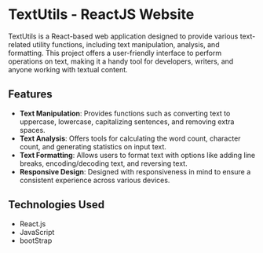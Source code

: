 # TextUtils - ReactJS Website

TextUtils is a React-based web application designed to provide various text-related utility functions, including text manipulation, analysis, and formatting. This project offers a user-friendly interface to perform operations on text, making it a handy tool for developers, writers, and anyone working with textual content.

## Features

- **Text Manipulation**: Provides functions such as converting text to uppercase, lowercase, capitalizing sentences, and removing extra spaces.
- **Text Analysis**: Offers tools for calculating the word count, character count, and generating statistics on input text.
- **Text Formatting**: Allows users to format text with options like adding line breaks, encoding/decoding text, and reversing text.
- **Responsive Design**: Designed with responsiveness in mind to ensure a consistent experience across various devices.

## Technologies Used

- React.js
- JavaScript
- bootStrap
